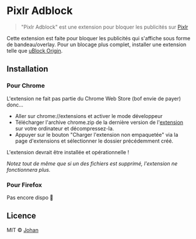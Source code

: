 # Pixlr Adblock

> "Pixlr Adblock" est une extension pour bloquer les publicités sur [Pixlr](https://pixlr.com/fr/e)

Cette extension est faite pour bloquer les publicités qui s'affiche sous forme de bandeau/overlay. Pour un blocage plus complet, installer une extension telle que [uBlock Origin](https://ublockorigin.com).

## Installation

### Pour Chrome

L'extension ne fait pas partie du Chrome Web Store (bof envie de payer) donc...
* Aller sur chrome://extensions et activer le mode développeur
* Télécharger l'archive chrome.zip de la dernière version de l'[extension](https://github.com/johan-perso/pixlr-adblock/releases) sur votre ordinateur et décompressez-la.
* Appuyer sur le bouton "Charger l'extension non empaquetée" via la page d'extensions et sélectionner le dossier précédemment créé.

L'extension devrait être installée et opérationnelle !

*Notez tout de même que si un des fichiers est supprimé, l'extension ne fonctionnera plus.*


### Pour Firefox

Pas encore dispo 👀


## Licence

MIT © [Johan](https://johanstickman.com)
